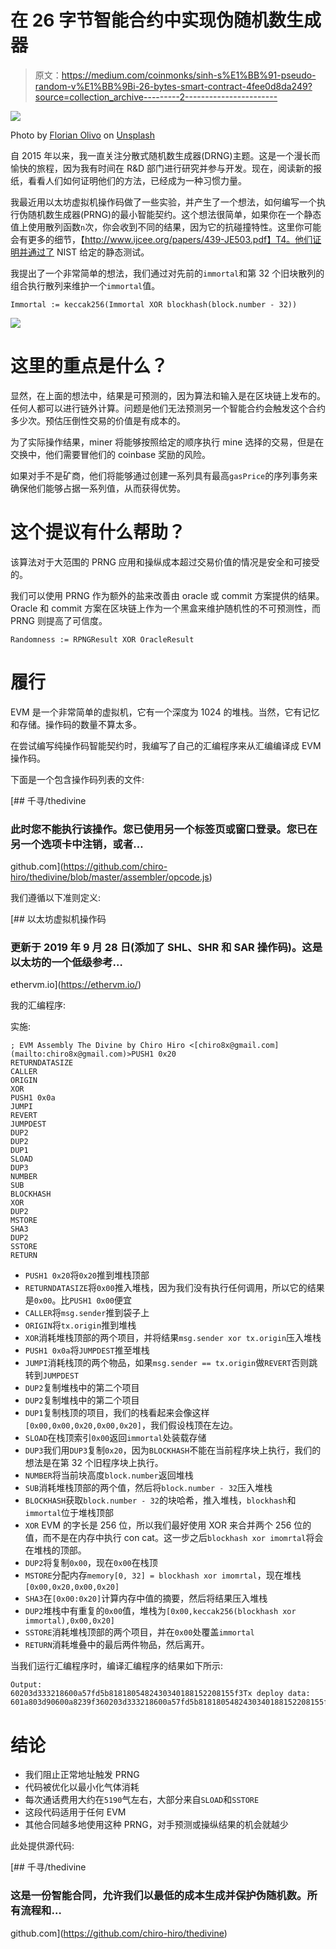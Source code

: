 # 在 26 字节智能合约中实现伪随机数生成器

> 原文：<https://medium.com/coinmonks/sinh-s%E1%BB%91-pseudo-random-v%E1%BB%9Bi-26-bytes-smart-contract-4fee0d8da249?source=collection_archive---------2----------------------->

![](img/65e094f88750bc6633aadfed4715e64c.png)

Photo by [Florian Olivo](https://unsplash.com/@florianolv?utm_source=medium&utm_medium=referral) on [Unsplash](https://unsplash.com?utm_source=medium&utm_medium=referral)

自 2015 年以来，我一直关注分散式随机数生成器(DRNG)主题。这是一个漫长而愉快的旅程，因为我有时间在 R&D 部门进行研究并参与开发。现在，阅读新的报纸，看看人们如何证明他们的方法，已经成为一种习惯力量。

我最近用以太坊虚拟机操作码做了一些实验，并产生了一个想法，如何编写一个执行伪随机数生成器(PRNG)的最小智能契约。这个想法很简单，如果你在一个静态值上使用散列函数`n`次，你会收到不同的结果，因为它的抗碰撞特性。这里你可能会有更多的细节，【http://www.ijcee.org/papers/439-JE503.pdf】T4。他们证明并通过了 NIST 给定的静态测试。

我提出了一个非常简单的想法，我们通过对先前的`immortal`和第 32 个旧块散列的组合执行散列来维护一个`immortal`值。

```
Immortal := keccak256(Immortal XOR blockhash(block.number - 32))
```

![](img/825ed6dd0cfcd0415ade193c8751993c.png)

# 这里的重点是什么？

显然，在上面的想法中，结果是可预测的，因为算法和输入是在区块链上发布的。任何人都可以进行链外计算。问题是他们无法预测另一个智能合约会触发这个合约多少次。预估压倒性交易的价值是有成本的。

为了实际操作结果，miner 将能够按照给定的顺序执行 mine 选择的交易，但是在交换中，他们需要冒他们的 coinbase 奖励的风险。

如果对手不是矿商，他们将能够通过创建一系列具有最高`gasPrice`的序列事务来确保他们能够占据一系列值，从而获得优势。

# 这个提议有什么帮助？

该算法对于大范围的 PRNG 应用和操纵成本超过交易价值的情况是安全和可接受的。

我们可以使用 PRNG 作为额外的盐来改善由 oracle 或 commit 方案提供的结果。Oracle 和 commit 方案在区块链上作为一个黑盒来维护随机性的不可预测性，而 PRNG 则提高了可信度。

```
Randomness := RPNGResult XOR OracleResult
```

# 履行

EVM 是一个非常简单的虚拟机，它有一个深度为 1024 的堆栈。当然，它有记忆和存储。操作码的数量不算太多。

在尝试编写纯操作码智能契约时，我编写了自己的汇编程序来从汇编编译成 EVM 操作码。

下面是一个包含操作码列表的文件:

[](https://github.com/chiro-hiro/thedivine/blob/master/assembler/opcode.js) [## 千寻/thedivine

### 此时您不能执行该操作。您已使用另一个标签页或窗口登录。您已在另一个选项卡中注销，或者…

github.com](https://github.com/chiro-hiro/thedivine/blob/master/assembler/opcode.js) 

我们遵循以下准则定义:

[](https://ethervm.io/) [## 以太坊虚拟机操作码

### 更新于 2019 年 9 月 28 日(添加了 SHL、SHR 和 SAR 操作码)。这是以太坊的一个低级参考…

ethervm.io](https://ethervm.io/) 

我的汇编程序:

实施:

```
; EVM Assembly The Divine by Chiro Hiro <[chiro8x@gmail.com](mailto:chiro8x@gmail.com)>PUSH1 0x20
RETURNDATASIZE
CALLER
ORIGIN
XOR
PUSH1 0x0a
JUMPI
REVERT
JUMPDEST
DUP2
DUP2
DUP1
SLOAD
DUP3
NUMBER
SUB
BLOCKHASH
XOR
DUP2
MSTORE
SHA3
DUP2
SSTORE
RETURN
```

*   `PUSH1 0x20`将`0x20`推到堆栈顶部
*   `RETURNDATASIZE`将`0x00`推入堆栈，因为我们没有执行任何调用，所以它的结果是`0x00`。比`PUSH1 0x00`便宜
*   `CALLER`将`msg.sender`推到袋子上
*   `ORIGIN`将`tx.origin`推到堆栈
*   `XOR`消耗堆栈顶部的两个项目，并将结果`msg.sender xor tx.origin`压入堆栈
*   `PUSH1 0x0a`将`JUMPDEST`推至堆栈
*   `JUMPI`消耗栈顶的两个物品，如果`msg.sender == tx.origin`做`REVERT`否则跳转到`JUMPDEST`
*   `DUP2`复制堆栈中的第二个项目
*   `DUP2`复制堆栈中的第二个项目
*   `DUP1`复制栈顶的项目，我们的栈看起来会像这样`[0x00,0x00,0x20,0x00,0x20]`，我们假设栈顶在左边。
*   `SLOAD`在栈顶索引`0x00`返回`immortal`处装载存储
*   `DUP3`我们用`DUP3`复制`0x20`，因为`BLOCKHASH`不能在当前程序块上执行，我们的想法是在第 32 个旧程序块上执行。
*   `NUMBER`将当前块高度`block.number`返回堆栈
*   `SUB`消耗堆栈顶部的两个值，然后将`block.number - 32`压入堆栈
*   `BLOCKHASH`获取`block.number - 32`的块哈希，推入堆栈，`blockhash`和`immortal`位于堆栈顶部
*   `XOR` EVM 的字长是 256 位，所以我们最好使用 XOR 来合并两个 256 位的值，而不是在内存中执行 con cat。这一步之后`blockhash xor imomrtal`将会在堆栈的顶部。
*   `DUP2`将复制`0x00`，现在`0x00`在栈顶
*   `MSTORE`分配内存`memory[0, 32] = blockhash xor imomrtal`，现在堆栈`[0x00,0x20,0x00,0x20]`
*   `SHA3`在`[0x00:0x20]`计算内存中值的摘要，然后将结果压入堆栈
*   `DUP2`堆栈中有重复的`0x00`值，堆栈为`[0x00,keccak256(blockhash xor immortal),0x00,0x20]`
*   `SSTORE`消耗堆栈顶部的两个项目，并在`0x00`处覆盖`immortal`
*   `RETURN`消耗堆叠中的最后两件物品，然后离开。

当我们运行汇编程序时，编译汇编程序的结果如下所示:

```
Output:
60203d333218600a57fd5b8181805482430340188152208155f3Tx deploy data:
601a803d90600a8239f360203d333218600a57fd5b8181805482430340188152208155f3
```

# 结论

*   我们阻止正常地址触发 PRNG
*   代码被优化以最小化气体消耗
*   每次通话费用大约在`5190`气左右，大部分来自`SLOAD`和`SSTORE`
*   这段代码适用于任何 EVM
*   其他合同越多地使用这种 PRNG，对手预测或操纵结果的机会就越少

此处提供源代码:

[](https://github.com/chiro-hiro/thedivine) [## 千寻/thedivine

### 这是一份智能合同，允许我们以最低的成本生成并保护伪随机数。所有流程和…

github.com](https://github.com/chiro-hiro/thedivine)